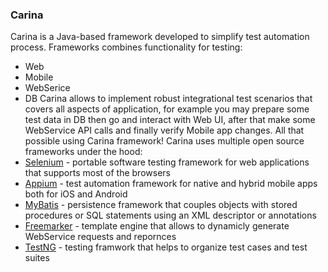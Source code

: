 ### Carina
Carina is a Java-based framework developed to simplify test automation process. Frameworks combines functionality for testing:
* Web 
* Mobile
* WebSerice
* DB
Carina allows to implement robust integrational test scenarios that covers all aspects of application, for example you may prepare some test data in DB then go and interact with Web UI, after that make some WebService API calls and finally verify Mobile app changes. All that possible using Carina framework! Carina uses multiple open source frameworks under the hood:
* [Selenium](https://github.com/SeleniumHQ/selenium) - portable software testing framework for web applications that supports most of the browsers
* [Appium](https://github.com/appium/appium) - test automation framework for native and hybrid mobile apps both for iOS and Android
* [MyBatis](https://github.com/mybatis/) - persistence framework that couples objects with stored procedures or SQL statements using an XML descriptor or annotations
* [Freemarker](https://github.com/freemarker/) - template engine that allows to dynamicly generate WebService requests and repornces
* [TestNG](https://github.com/cbeust/testng) - testing framwork that helps to organize test cases and test suites
